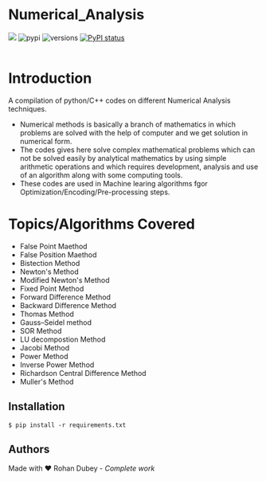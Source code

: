 # Numerical_Analysis<br>
[![](https://img.shields.io/github/license/sourcerer-io/hall-of-fame.svg)](https://github.com/rohandubey/Facial-Expression-Recognition/blob/master/LICENSE) ![pypi](https://img.shields.io/pypi/v/pybadges.svg) ![versions](https://img.shields.io/pypi/pyversions/pybadges.svg) [![PyPI status](https://img.shields.io/pypi/status/trains-jupyter-plugin.svg)](https://pypi.python.org/pypi/trains-jupyter-plugin/) 
<br></br>
# Introduction
A compilation of python/C++ codes on different Numerical Analysis techniques.
- Numerical methods is basically a branch of mathematics in which problems are solved with the help of computer and we get solution in numerical form.
- The codes gives here solve complex mathematical problems which can not be solved easily by analytical mathematics by using simple arithmetic operations and which requires development, analysis and use of an algorithm along with some computing tools.
- These codes are used in Machine learing algorithms fgor Optimization/Encoding/Pre-processing steps.

# Topics/Algorithms Covered
- False Point Maethod
- False Position Maethod
- Bistection Method
- Newton's Method
- Modified Newton's Method
- Fixed Point Method
- Forward Difference Method
- Backward Difference Method
- Thomas Method
- Gauss–Seidel method
- SOR Method
- LU decompostion Method
- Jacobi Method
- Power Method
- Inverse Power Method
- Richardson Central Difference Method
- Muller's Method
## Installation
```
$ pip install -r requirements.txt
```
## Authors
Made with ❤️ Rohan Dubey - _Complete work_
